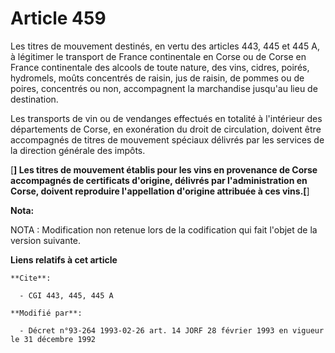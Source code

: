 # Article 459

Les titres de mouvement destinés, en vertu des articles 443, 445 et 445 A, à légitimer le transport de France continentale en
Corse ou de Corse en France continentale des alcools de toute nature, des vins, cidres, poirés, hydromels, moûts concentrés
de raisin, jus de raisin, de pommes ou de poires, concentrés ou non, accompagnent la marchandise jusqu'au lieu de
destination.

Les transports de vin ou de vendanges effectués en totalité à l'intérieur des départements de Corse, en exonération du droit
de circulation, doivent être accompagnés de titres de mouvement spéciaux délivrés par les services de la direction générale
des impôts.

[**] Les titres de mouvement établis pour les vins en provenance de Corse accompagnés de certificats d'origine, délivrés par
l'administration en Corse, doivent reproduire l'appellation d'origine attribuée à ces vins.[**]

**Nota:**

NOTA : Modification non retenue lors de la codification qui fait l'objet de la version suivante.

**Liens relatifs à cet article**

	**Cite**:

	  - CGI 443, 445, 445 A

	**Modifié par**:

	  - Décret n°93-264 1993-02-26 art. 14 JORF 28 février 1993 en vigueur le 31 décembre 1992
